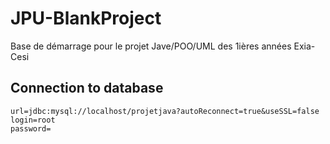 # JPU-BlankProject
Base de démarrage pour le projet Jave/POO/UML des 1ières années Exia-Cesi

## Connection to database
```
url=jdbc:mysql://localhost/projetjava?autoReconnect=true&useSSL=false
login=root
password=
```
